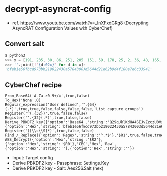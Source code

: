 # decrypt-asyncrat-config
- ref. https://www.youtube.com/watch?v=_InXFxdGRg8 (Decrypting AsyncRAT Configuration Values with CyberChef)

## Convert salt
```python
$ python3
>>> x = [191, 235, 30, 86, 251, 205, 151, 59, 178, 25, 2, 36, 48, 165, 120, 67, 0, 61, 86, 68, 210, 30, 98, 185, 212, 241, 128, 231, 230, 195, 57, 65]
>>> ''.join([f"{d:02x}" for d in x])
'bfeb1e56fbcd973bb219022430a57843003d5644d21e62b9d4f180e7e6c33941'
```

## CyberChef recipe
```
From_Base64('A-Za-z0-9+/=',true,false)
To_Hex('None',0)
Regular_expression('User defined','^.{64}(.*)',true,true,false,false,false,false,'List capture groups')
Register('^(.{32})',true,false,false)
Register('^.{32}(.*)',true,false,false)
Derive_PBKDF2_key({'option':'Base64','string':'Q29qUklKdHA4SEJvZzczU0VzMDJHaU85MTZHeFFnU0o='},256,50000,'SHA1',{'option':'Hex','string':'bfeb1e56fbcd973bb219022430a57843003d5644d21e62b9d4f180e7e6c33941'})
Register('([\\s\\S]*)',true,false,false)
Find_/_Replace({'option':'Regex','string':'^.*$'},'$R1',true,false,true,false)
AES_Decrypt({'option':'Hex','string':'$R2'},{'option':'Hex','string':'$R0'},'CBC','Hex','Raw',{'option':'Hex','string':''},{'option':'Hex','string':''})
```
- Input: Target config
- Derive PBKDF2 key - Passphrase: Settings.Key
- Derive PBKDF2 key - Salt: Aes256.Salt (hex)
